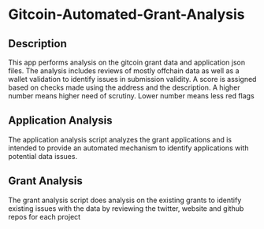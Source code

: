 # Gitcoin-Automated-Grant-Analysis

## Description

This app performs analysis on the gitcoin grant data and application json files. The analysis includes reviews of mostly offchain data as well as a wallet validation to identify issues in submission validity. A score is assigned based on checks made using the address and the description. A higher number means higher need of scrutiny. Lower number means less red flags

## Application Analysis

The application analysis script analyzes the grant applications and is intended to provide an automated mechanism to identify applications with potential data issues. 

## Grant Analysis

The grant analysis script does analysis on the existing grants to identify existing issues with the data by reviewing the twitter, website and github repos for each project
